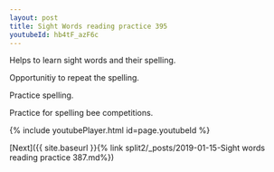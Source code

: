 ```yaml
---
layout: post
title: Sight Words reading practice 395
youtubeId: hb4tF_azF6c
---
```

 
 
Helps to learn sight words and their spelling.

Opportunitiy to repeat the spelling. 

Practice spelling. 
 
Practice for spelling bee competitions. 
 
{% include youtubePlayer.html id=page.youtubeId %}
 
 

[Next]({{ site.baseurl }}{% link  split2/_posts/2019-01-15-Sight words reading practice 387.md%})
 
